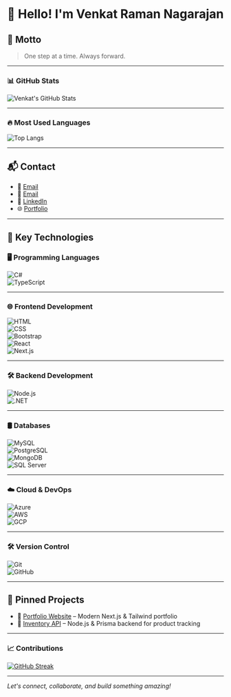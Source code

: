 # 👋 Hello! I'm Venkat Raman Nagarajan

## 🧘 Motto  
> One step at a time. Always forward.

---

### 📊 GitHub Stats  
![Venkat's GitHub Stats](https://github-readme-stats.vercel.app/api?username=VenkatASE&show_icons=true&theme=tokyonight&count_private=true)

---

### 🔥 Most Used Languages  
![Top Langs](https://github-readme-stats.vercel.app/api/top-langs/?username=VenkatASE&layout=compact&theme=tokyonight)

---

## 📬 Contact
- 📧 [Email](mailto:reachtovenkatraman@gmail.com)
- 📧 [Email](mailto:venkatdotdev@gmail.com)
- 🔗 [LinkedIn](https://www.linkedin.com/in/venkatase/)
- 🌐 [Portfolio](https://venkatraman-nagarajan.vercel.app/)

---

## 🚀 Key Technologies

### 🖥️ Programming Languages  
![C#](https://img.shields.io/badge/-C%23-239120?style=flat-square&logo=c-sharp&logoColor=white)  
![TypeScript](https://img.shields.io/badge/-TypeScript-3178C6?style=flat-square&logo=typescript&logoColor=white)

---

### 🌐 Frontend Development  
![HTML](https://img.shields.io/badge/-HTML5-E34F26?style=flat-square&logo=html5&logoColor=white)  
![CSS](https://img.shields.io/badge/-CSS3-1572B6?style=flat-square&logo=css3&logoColor=white)  
![Bootstrap](https://img.shields.io/badge/-Bootstrap-563D7C?style=flat-square&logo=bootstrap&logoColor=white)  
![React](https://img.shields.io/badge/-React-20232A?style=flat-square&logo=react&logoColor=61DAFB)  
![Next.js](https://img.shields.io/badge/-Next.js-black?style=flat-square&logo=next.js)

---

### 🛠 Backend Development  
![Node.js](https://img.shields.io/badge/-Node.js-339933?style=flat-square&logo=node.js&logoColor=white)  
![.NET](https://img.shields.io/badge/-.NET-512BD4?style=flat-square&logo=dotnet&logoColor=white)

---

### 🛢️ Databases  
![MySQL](https://img.shields.io/badge/-MySQL-4479A1?style=flat-square&logo=mysql&logoColor=white)  
![PostgreSQL](https://img.shields.io/badge/-PostgreSQL-336791?style=flat-square&logo=postgresql&logoColor=white)  
![MongoDB](https://img.shields.io/badge/-MongoDB-47A248?style=flat-square&logo=mongodb&logoColor=white)  
![SQL Server](https://img.shields.io/badge/-SQL-white?style=flat-square&logo=microsoft-sql-server&logoColor=red)

---

### ☁️ Cloud & DevOps  
![Azure](https://img.shields.io/badge/-Microsoft%20Azure-0089D6?style=flat-square&logo=microsoft-azure&logoColor=white)  
![AWS](https://img.shields.io/badge/-Amazon%20AWS-232F3E?style=flat-square&logo=amazon-aws&logoColor=white)  
![GCP](https://img.shields.io/badge/-Google%20Cloud-4285F4?style=flat-square&logo=google-cloud&logoColor=white)

---

### 🛠 Version Control  
![Git](https://img.shields.io/badge/-Git-F05032?style=flat-square&logo=git&logoColor=white)  
![GitHub](https://img.shields.io/badge/-GitHub-181717?style=flat-square&logo=github)

---

## 📌 Pinned Projects
- 🔹 [Portfolio Website](https://github.com/venkatdotdev/venkatdotdev) – Modern Next.js & Tailwind portfolio
- 🔹 [Inventory API](https://github.com/venkatdotdev/inventory-api) – Node.js & Prisma backend for product tracking

---

### 📈 Contributions
[![GitHub Streak](https://streak-stats.demolab.com?user=VenkatASE&theme=tokyonight)](https://git.io/streak-stats)

---

*Let's connect, collaborate, and build something amazing!*
